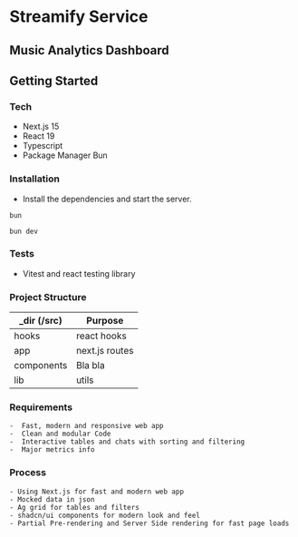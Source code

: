 # Streamify Service

## Music Analytics Dashboard

## Getting Started

### Tech

- Next.js 15
- React 19
- Typescript
- Package Manager Bun

### Installation

- Install the dependencies and start the server.

```
bun

bun dev
```

### Tests

- Vitest and react testing library

### Project Structure

| \_dir (/src) | Purpose        |
| ------------ | -------------- |
| hooks        | react hooks    |
| app          | next.js routes |
| components   | Bla bla        |
| lib          | utils          |

### Requirements

    -  Fast, modern and responsive web app
    -  Clean and modular Code
    -  Interactive tables and chats with sorting and filtering
    -  Major metrics info

### Process

    - Using Next.js for fast and modern web app
    - Mocked data in json
    - Ag grid for tables and filters
    - shadcn/ui components for modern look and feel
    - Partial Pre-rendering and Server Side rendering for fast page loads
